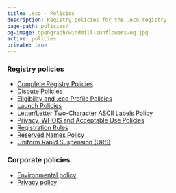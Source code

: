 ```yaml
---
title: .eco - Policies
description: Registry policies for the .eco registry.
page-path: policies/
og-image: opengraph/windmill-sunflowers-og.jpg
active: policies
private: true
---
```


<div class="section container section-policies">

### Registry policies

* [Complete Registry Policies](/assets/policies/eco-Registry-Policies_v1.2_20161228.pdf)
* [Dispute Policies](/assets/policies/dispute-policies.pdf)
* [Eligibility and .eco Profile Policies](/assets/policies/eligibility-eco-profile-policies.pdf)
* [Launch Policies](/assets/policies/launch-policies.pdf)
* [Letter/Letter Two-Character ASCII Labels Policy](/assets/policies/letter_letter-two-labels-policy.pdf)
* [Privacy, WHOIS and Acceptable Use Policies](/assets/policies/privacy-whois-acceptable-use.pdf)
* [Registration Rules](/assets/policies/registration-rules.pdf)
* [Reserved Names Policy](/assets/policies/reserved-names-policy.pdf)
* [Uniform Rapid Suspension (URS)](/policies/)

### Corporate policies

* [Environmental policy](/impact/)
* [Privacy policy](/privacy/)

</div>